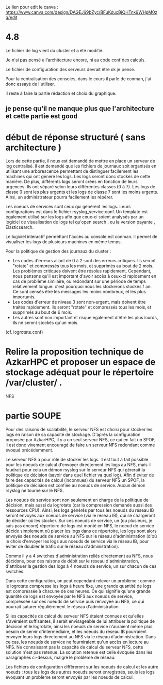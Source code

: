 Le lien pour edit le canva : https://www.canva.com/design/DAGEJ69bZyc/BFuKducBjQHTnk9WHpM0zg/edit

# 4.8

Le fichier de log vient du cluster et a été modifié.

Je n'ai pas pensé à l'architecture encore, ni au code conf des calculs.

Le fichier de configuration des serveurs devrait être ok je pense.

Pour la centralisation des consoles, dans le cours il parle de conman, 
j'ai donc essayé de l'utiliser.

Il reste à faire la partie rédaction et choix du graphique.

## je pense qu'il ne manque plus que l'architecture et cette partie est good
# début de réponse structuré ( sans architecture )

Lors de cette partie, il nous est demandé de mettre en place un serveur de log centralisé.
Il est demandé que les fichiers de journaux soit organisés en utilisant une arborescence permettant de distinguer facilement les machines qui ont généré les logs. Les logs seront donc stockés de cette manière. De plus, différents logs seront crées en fonction de leurs urgences. Ils ont séparé selon leurs différentes classes (0 à 7). Les logs de classe 0 sont les plus urgents et les logs de classe 7 sont les moins urgents. Ainsi, un administrateur pourra facilement les répérer.


Les noeuds de services sont ceux qui génèrent les logs. Leurs configurations est dans le fichier rsyslog_service.conf.
Un template est également utilisé sur les logs afin que ceux-ci soient analysés par un logiciel de visualisation de logs tel qu'open search , ou la version payante , Elasticsearch.

Le logiciel interactif permettant l'accès au console est conman. Il permet de visualiser les logs de plusieurs machines en même temps.

Pour la politique de gestion des journaux du cluster : 

- Les codes d'erreurs allant de 0 à 2 sont des erreurs critiques. Ils seront "rotate" et compressés tous les mois, et supprimés au bout de 2 mois. Les problèmes critiques doivent être résolus rapidement. Cependant, nous pensons qu'il est important d'avoir accès à ceux-ci rapidement en cas de problème similaire, ou redondant sur une période de temps relativement longue. c'est pourquoi nous les stockerons stockés 1 an. Ce sont censés être les messages les moins nombreux, et les plus importants.
- Les codes d'erreur de niveau 3 sont non-urgent, mais doivent être traités rapidement. Ils seront "rotate" et compressés tous les mois, et supprimés au bout de 6 mois.
- Les autres sont non important et risque également d'être les plus lourds, ils ne seront stockés qu'un mois. 

(cf. logrotate.conf)



# Relire la proposition technique de AzkarHPC et proposer un espace de stockage adéquat pour le répertoire /var/cluster/ .

NFS 



# partie SOUPE

Pour des raisons de scalabilité, le serveur NFS est choisi pour stocker les logs en raison de sa capacité de stockage. D'après la configuration proposée par AzkarHPC, il y a un seul serveur NFS, ce qui en fait un SPOF, il est donc vivement encouragé de faire un serveur NFS redondant comme évoqué précédemment.

Le serveur NFS a pour rôle de stocker les logs. Il est tout à fait possible pour les noeuds de calcul d'envoyer directement les logs au NFS, mais il faudrait pour cela un démon rsyslog sur le serveur NFS qui gèrerait la politique de décision (savoir dans quel fichier va quel log). Afin d'éviter de faire des capacités de calcul (inconnues) du serveur NFS un SPOF, la politique de décision est confiée au noeuds de service. Aucun démon rsyslog ne tourne sur le NFS.

Les noeuds de service sont non seulement en charge de la politique de décision, mais aussi du logrotate (car la compression demande aussi des ressources CPU). Ainsi, les logs générés par tous les noeuds du réseau IB seront envoyés aux noeuds de service (via le réseau IB), qui se chargeront de décider où les stocker. Sur ces noeuds de service, un (ou plusieurs, je sais pas encore) répertoire de logs est monté en NFS, le noeud de service décide simplement où placer les logs dans ce répertoire, les logs sont alors envoyés des noeuds de service au NFS sur le réseau d'administration (d'où le choix d'envoyer les logs aux noeuds de service via le réseau IB, pour éviter de doubler le trafic sur le réseau d'administration).

Comme il y a 4 switches d'administration reliés directement au NFS, nous décidons, pour des raisons de débit sur le réseau d'administration, d'attribuer la gestion des logs à 4 noeuds de service, un sur chacun de ces switches.

Dans cette configuration, on peut cependant relever un problème : comme le logrotate compresse les logs à heure fixe, une grande quantité de logs est compressée à chacune de ces heures. Ce qui signifie qu'une grande quantité de logs est envoyée par le NFS aux noeuds de service, compressée sur ces noeuds de service puis renvoyée au NFS, ce qui pourrait saturer régulièrement le réseau d'administration.

Si les capacités de calcul du serveur NFS étaient connues et qu'elles s'avéraient suffisantes, il serait envisageable de lui attribuer la politique de décision et le logrotate, ainsi les noeuds de service n'auraient même plus besoin de servir d'intermédiaire, et les noeuds du réseau IB pourraient envoyer leurs logs directement au NFS via le réseau d'administration. Dans ce cas, les noeuds de service ne fourniraient qu'un accès en lecture au NFS. Ne connaissant pas la capacité de calcul du serveur NFS, cette solution n'est pas retenue. La solution retenue est celle évoquée dans les paragraphes ci-dessus, malgré le problème de réseau.

Les fichiers de configuration diffèreront sur les noeuds de calcul et les autre noeuds : tous les logs des autres noeuds seront enregistrés, seuls les logs évoquant un problème seront envoyés par les noeuds de calcul.

